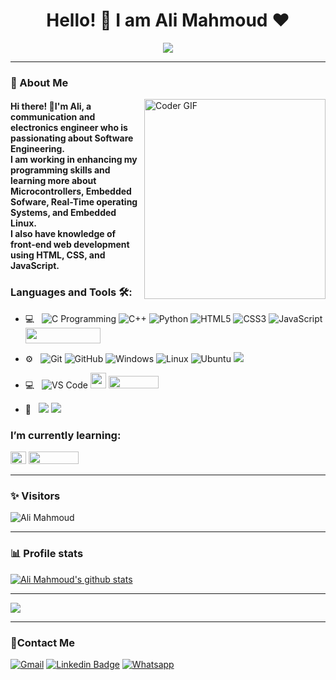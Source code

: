 <h1 align="center">Hello! 👋 I am Ali Mahmoud ♥ </h1>
<p align="center"><img src="https://i.imgur.com/A6bWGFl.gif"/></p>

---------------------------------------------------------------------------------------------------------------------------------------------------------------------------------

	
<h3>🚀 About Me</h3> 
<img align="right" src="https://media.giphy.com/media/SWoSkN6DxTszqIKEqv/giphy.gif" alt="Coder GIF" width="290" height="320">
<h4> Hi there! 🙂I'm Ali, a communication and electronics engineer who is passionating about Software Engineering.<br> I am working in enhancing my programming skills and learning more about Microcontrollers, Embedded Sofware, Real-Time operating Systems, and Embedded Linux.<br>I also have knowledge of front-end web development using HTML, CSS, and JavaScript.</h4>

### Languages and Tools 🛠: 
- 💻 &nbsp;
![C Programming](https://img.shields.io/badge/C-00599C?style=flat-square&logo=c&logoColor=white)
![C++](https://img.shields.io/badge/C%2B%2B-00599C?style=flat-square&logo=c%2B%2B&logoColor=white)
![Python](https://img.shields.io/badge/Python-3-blue)
![HTML5](https://img.shields.io/badge/-HTML5-%23E44D27?style=flat-square&logo=html5&logoColor=ffffff)
![CSS3](https://img.shields.io/badge/-CSS3-%231572B6?style=flat-square&logo=css3)
![JavaScript](https://img.shields.io/badge/-JavaScript-black?style=flat-square&logo=javascript) <img src="https://img.shields.io/badge/Shell_Script-121011?style=for-the-badge&logo=gnu-bash&logoColor=white" width=120px height=25px/>

- ⚙️ &nbsp;
![Git](https://img.shields.io/badge/-Git-%23F05032?style=flat-square&logo=git&logoColor=%23ffffff)
![GitHub](https://img.shields.io/badge/-GitHub-181717?style=flat-square&logo=github)
![Windows](http://img.shields.io/badge/-Windows-0078D6?style=flat-square&logo=windows&logoColor=ffffff)
![Linux](https://img.shields.io/badge/-Linux-333333?style=flat&logo=Linux&logoColor=FCC624)
![Ubuntu](https://img.shields.io/badge/-Ubuntu-black?style=flat-square&logo=ubuntu)
![](https://img.shields.io/badge/MS-SQL-blue)

- 💻 &nbsp;
![VS Code](http://img.shields.io/badge/-VS%20Code-007ACC?style=flat-square&logo=visual-studio-code&logoColor=ffffff) <img src="https://cdn.jsdelivr.net/gh/devicons/devicon/icons/vim/vim-original.svg" width=25px height=25px style="display: inline-block;"/> <img src="https://img.shields.io/badge/Eclipse-2C2255?style=for-the-badge&logo=eclipse&logoColor=white" width=80px height=20px style="display: inline;"/>

- 🔧 &nbsp;
![](https://img.shields.io/badge/AVR-Interfacing-blue)
![](https://img.shields.io/badge/ARM-Interfacing-blue)


### I’m currently learning:
<img src="https://cdn.jsdelivr.net/gh/devicons/devicon/icons/qt/qt-original.svg" width=25px height=20px/> <img src="https://img.shields.io/badge/CMake-064F8C?style=for-the-badge&logo=cmake&logoColor=white" width=80px height=20px/>


---------------------------------------------------------------------------------------------------------------------------------------------------------------------------------
### ✨ Visitors 

<p align="left"> <img src="https://komarev.com/ghpvc/?username=Ali-Mahmoud98" alt="Ali Mahmoud"/> </p>

---------------------------------------------------------------------------------------------------------------------------------------------------------------------------------

### 📊 Profile stats

[![Ali Mahmoud's github stats](https://github-readme-stats.vercel.app/api?username=Ali-Mahmoud98&show_icons=true&title_color=fff&icon_color=79ff97&text_color=9f9f9f&bg_color=151515)](https://github.com/Ali-Mahmoud98/github-readme-stats)

---------------------------------------------------------------------------------------------------------------------------------------------------------------------------------
</p>
<img src="https://imgur.com/rilHVxA.png"/>
</p>

----------------------------------------------------------------
### 🔗Contact Me
[![Gmail
](https://img.shields.io/badge/-Gmail-c14438?style=flat-square&logo=Gmail&logoColor=white&link=mailto:AmrSaaayed74@gmail.com)](mailto:ali98mahmoudr@gmail.com)
[![Linkedin Badge](https://img.shields.io/badge/-LinkedIn-blue?style=flat-square&logo=Linkedin&logoColor=white&link=https://www.linkedin.com/in/alimahmoudroushdy/?fbclid=IwAR2GQHOg_V5M1g1n4E85stLhI1Y_ihhGWhOKgzbt0P9p8Zlnfl284Ku4_Kc)](https://www.linkedin.com/in/alimahmoudroushdy/?fbclid=IwAR2GQHOg_V5M1g1n4E85stLhI1Y_ihhGWhOKgzbt0P9p8Zlnfl284Ku4_Kc)
[![Whatsapp](https://img.shields.io/badge/-Whatsapp-075e54?style=flat-square&logo=Whatsapp&logoColor=white)](https://api.whatsapp.com/send/?phone=+201114804339)


